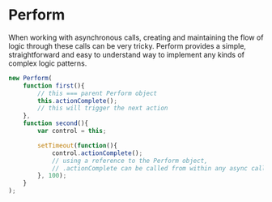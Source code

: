 # Perform

When working with asynchronous calls, creating and maintaining the flow of logic through these calls can be very tricky. Perform provides a simple, straightforward and easy to understand way to implement any kinds of complex logic patterns.

```js
new Perform(
	function first(){
		// this === parent Perform object
		this.actionComplete();
		// this will trigger the next action
	},
	function second(){
		var control = this;

		setTimeout(function(){
			control.actionComplete();
			// using a reference to the Perform object,
			// .actionComplete can be called from within any async callbacks
		}, 100);
	}
);
```
